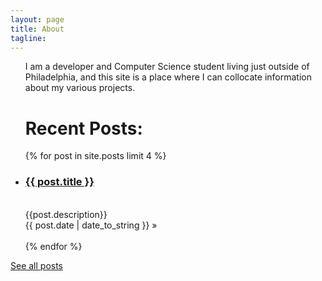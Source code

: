 ```yaml
---
layout: page
title: About
tagline:
---
```

<ul>
  I am a developer and Computer Science student living just outside of Philadelphia, and this site is a place where I can collocate information about my various projects. 
</ul>
<ul >
    <b><h1>Recent Posts:</b></h1>
    {% for post in site.posts limit 4 %}
    <li>
      <h3><b><a href="{{ BASE_PATH }}{{ post.url }}">{{ post.title }}</a></b></h3> <br> {{post.description}}<br>
      <span>  {{ post.date | date_to_string }}</span> &raquo;<br><br>
    {% endfor %}
</ul>

<a href="archive.html">See all posts</a>



